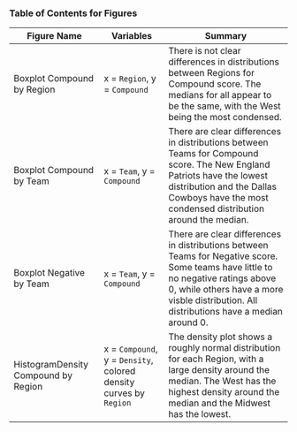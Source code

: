 ### Table of Contents for Figures

| Figure Name | Variables | Summary |
|----------|-----------|-------------|
| Boxplot Compound by Region | x = `Region`, y = `Compound` | There is not clear differences in distributions between Regions for Compound score. The medians for all appear to be the same, with the West being the most condensed. |
| Boxplot Compound by Team | x = `Team`, y = `Compound` | There are clear differences in distributions between Teams for Compound score. The New England Patriots have the lowest distribution and the Dallas Cowboys have the most condensed distribution around the median. |
| Boxplot Negative by Team | x = `Team`, y = `Compound` | There are clear differences in distributions between Teams for Negative score. Some teams have little to no negative ratings above 0, while others have a more visble distribution. All distributions have a median around 0. | 
| HistogramDensity Compound by Region | x = `Compound`, y = `Density`, colored density curves by `Region`| The density plot shows a roughly normal distribution for each Region, with a large density around the median. The West has the highest density around the median and the Midwest has the lowest. | 
